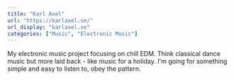 ```yaml
---
title: "Karl Axel"
url: "https://karlaxel.se/"
url_display: "karlaxel.se"
categories: ["Music", "Electronic Music"]
---
```


My electronic music project focusing on chill EDM. Think classical dance music but more laid back - like music for a holiday. I'm going for something simple and easy to listen to, obey the pattern.
